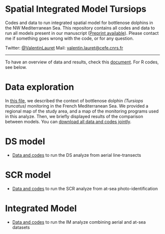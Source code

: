 # Spatial Integrated Model Tursiops

Codes and data to run integrated spatial model for bottlenose dolphins in the NW Mediterranean Sea.
This repository contains all codes and data to run all models present in our manuscript ([Preprint available](https://doi.org/10.1111/acv.12815)). Please contact me if something goes wrong with the code, or for any question.

Twitter: [@ValentinLauret](https://twitter.com/ValentinLauret)
Mail: [valentin.lauret@cefe.cnrs.fr](mailto:valentin.lauret@ens-lyon.fr)

---

To have an overview of data and results, check this [document](DataAndResults.pdf). For R codes, see below.

# Data exploration

In [this file](Appendix1.pdf), we described the context of bottlenose dolphin _(Tursiops truncatus)_ monitoring in the French Mediterranean Sea. We provided a regional map of the study area, and a map of the monitoring programs used in this analyze. Then, we briefly displayed results of the comparison between models. You can [download all data and codes jointly](DataS1.zip).

# DS model 

  * [Data and codes](DS/) to run the DS analyze from aerial line-transects
  
# SCR model 

  * [Data and codes](SCR/) to run the SCR analyze from at-sea photo-identification
  
# Integrated Model 

  * [Data and codes](IM/) to run the IM analyze combining aerial and at-sea datasets

